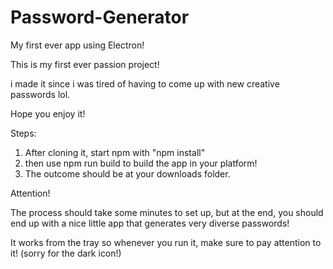 # Password-Generator

My first ever app using Electron!

This is my first ever passion project! 

i made it since i was tired of having to come up with new creative passwords lol.

Hope you enjoy it!

Steps:

1. After cloning it, start npm with "npm install"
2. then use npm run build to build the app in your platform!
3. The outcome should be at your downloads folder.

Attention!

The process should take some minutes to set up, but at the end, you should end up with a nice little app that generates very diverse passwords!

It works from the tray so whenever you run it, make sure to pay attention to it! (sorry for the dark icon!)
